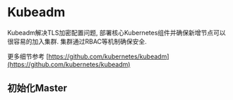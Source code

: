 # Kubeadm

Kubeadm解决TLS加密配置问题, 部署核心Kubernetes组件并确保新增节点可以很容易的加入集群. 集群通过RBAC等机制确保安全.

更多细节参考 [https://github.com/kubernetes/kubeadm](https://github.com/kubernetes/kubeadm)

## 初始化Master

